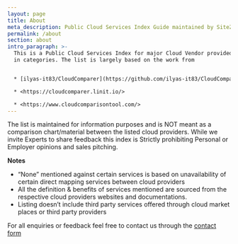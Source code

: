 ```yaml
---
layout: page
title: About
meta_description: Public Cloud Services Index Guide maintained by SiteZ.gr
permalink: /about
section: about
intro_paragraph: >-
  This is a Public Cloud Services Index for major Cloud Vendor provided Services
  in categories. The list is largely based on the work from 


  * [ilyas-it83/CloudComparer](https://github.com/ilyas-it83/CloudComparer) at <https://comparecloud.in/>

  * <https://cloudcomparer.linit.io/>

  * <https://www.cloudcomparisontool.com/>
---
```

The list is maintained for information purposes and is NOT meant as a comparison chart/material between the listed cloud providers. While we invite Experts to share feedback this index is Strictly prohibiting Personal or Employer opinions and sales pitching.

**Notes**

* “None” mentioned against certain services is based on unavailability of certain direct mapping services between cloud providers
* All the definition & benefits of services mentioned are sourced from the respective cloud providers websites and documentations.
* Listing doesn’t include third party services offered through cloud market places or third party providers

For all enquiries or feedback feel free to contact us through the [contact form](/contact)